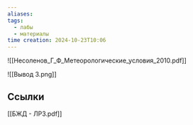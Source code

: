 ```yaml
---
aliases: 
tags:
  - лабы
  - материалы
time creation: 2024-10-23T10:06
---
```


![[Несоленов_Г_Ф_Метеорологические_условия_2010.pdf]]

![[Вывод 3.png]]
## Ссылки

[[БЖД - ЛР3.pdf]]